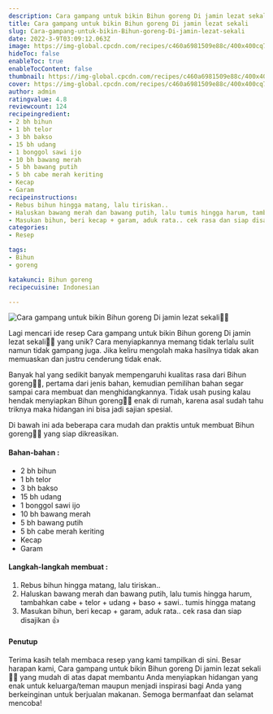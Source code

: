 ```yaml
---
description: Cara gampang untuk bikin Bihun goreng Di jamin lezat sekali"
title: Cara gampang untuk bikin Bihun goreng Di jamin lezat sekali
slug: Cara-gampang-untuk-bikin-Bihun-goreng-Di-jamin-lezat-sekali
date: 2022-3-9T03:09:12.063Z
image: https://img-global.cpcdn.com/recipes/c460a6981509e88c/400x400cq70/photo.jpg
hideToc: false
enableToc: true
enableTocContent: false
thumbnail: https://img-global.cpcdn.com/recipes/c460a6981509e88c/400x400cq70/photo.jpg
cover: https://img-global.cpcdn.com/recipes/c460a6981509e88c/400x400cq70/photo.jpg
author: admin
ratingvalue: 4.8
reviewcount: 124
recipeingredient:
- 2 bh bihun
- 1 bh telor
- 3 bh bakso
- 15 bh udang
- 1 bonggol sawi ijo
- 10 bh bawang merah
- 5 bh bawang putih
- 5 bh cabe merah keriting
- Kecap
- Garam
recipeinstructions:
- Rebus bihun hingga matang, lalu tiriskan..
- Haluskan bawang merah dan bawang putih, lalu tumis hingga harum, tambahkan cabe + telor + udang + baso + sawi.. tumis hingga matang
- Masukan bihun, beri kecap + garam, aduk rata.. cek rasa dan siap disajikan 👍
categories:
- Resep

tags:
- Bihun
- goreng

katakunci: Bihun goreng
recipecuisine: Indonesian

---
```


![Cara gampang untuk bikin Bihun goreng Di jamin lezat sekali👩‍🍳](https://img-global.cpcdn.com/recipes/c460a6981509e88c/400x400cq70/photo.jpg)

Lagi mencari ide resep Cara gampang untuk bikin Bihun goreng Di jamin lezat sekali👩‍🍳 yang unik? Cara menyiapkannya memang tidak terlalu sulit namun tidak gampang juga. Jika keliru mengolah maka hasilnya tidak akan memuaskan dan justru cenderung tidak enak.

Banyak hal yang sedikit banyak mempengaruhi kualitas rasa dari Bihun goreng👩‍🍳, pertama dari jenis bahan, kemudian pemilihan bahan segar sampai cara membuat dan menghidangkannya. Tidak usah pusing kalau hendak menyiapkan Bihun goreng👩‍🍳 enak di rumah, karena asal sudah tahu triknya maka hidangan ini bisa jadi sajian spesial.

Di bawah ini ada beberapa cara mudah dan praktis untuk membuat Bihun goreng👩‍🍳 yang siap dikreasikan.

<!--inarticleads1-->

#### Bahan-bahan :

- 2 bh bihun
- 1 bh telor
- 3 bh bakso
- 15 bh udang
- 1 bonggol sawi ijo
- 10 bh bawang merah
- 5 bh bawang putih
- 5 bh cabe merah keriting
- Kecap
- Garam

<!--inarticleads2-->

#### Langkah-langkah membuat :

1. Rebus bihun hingga matang, lalu tiriskan..
1. Haluskan bawang merah dan bawang putih, lalu tumis hingga harum, tambahkan cabe + telor + udang + baso + sawi.. tumis hingga matang
1. Masukan bihun, beri kecap + garam, aduk rata.. cek rasa dan siap disajikan 👍

#### Penutup

Terima kasih telah membaca resep yang kami tampilkan di sini. Besar harapan kami, Cara gampang untuk bikin Bihun goreng Di jamin lezat sekali👩‍🍳 yang mudah di atas dapat membantu Anda menyiapkan hidangan yang enak untuk keluarga/teman maupun menjadi inspirasi bagi Anda yang berkeinginan untuk berjualan makanan. Semoga bermanfaat dan selamat mencoba!